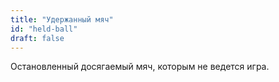 ```yaml
---
title: "Удержанный мяч"
id: "held-ball"
draft: false
---
```


Остановленный досягаемый мяч, которым не ведется игра.